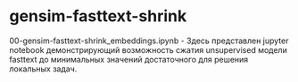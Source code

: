# gensim-fasttext-shrink

00-gensim-fasttext-shrink_embeddings.ipynb - Здесь представлен jupyter notebook демонстрирующий возможность сжатия unsupervised модели fasttext до минимальных значений достаточного для решения локальных задач.
